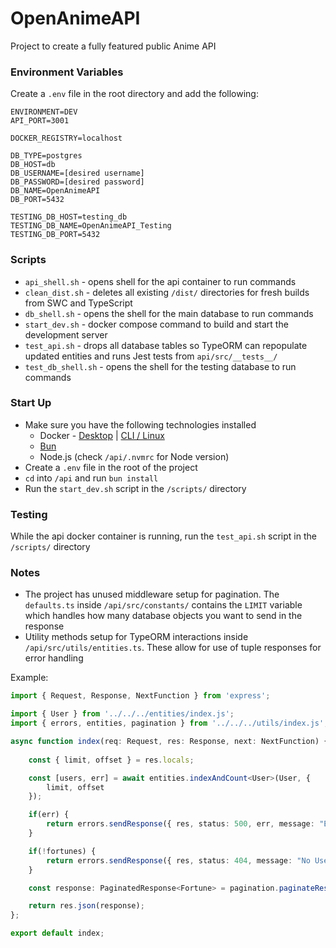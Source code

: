 # OpenAnimeAPI
Project to create a fully featured public Anime API

### Environment Variables

Create a `.env` file in the root directory and add the following:

```
ENVIRONMENT=DEV
API_PORT=3001

DOCKER_REGISTRY=localhost

DB_TYPE=postgres
DB_HOST=db
DB_USERNAME=[desired username]
DB_PASSWORD=[desired password]
DB_NAME=OpenAnimeAPI
DB_PORT=5432

TESTING_DB_HOST=testing_db
TESTING_DB_NAME=OpenAnimeAPI_Testing
TESTING_DB_PORT=5432
```

### Scripts

* `api_shell.sh` - opens shell for the api container to run commands
* `clean_dist.sh` - deletes all existing `/dist/` directories for fresh builds from SWC and TypeScript
* `db_shell.sh` - opens the shell for the main database to run commands
* `start_dev.sh` - docker compose command to build and start the development server
* `test_api.sh` - drops all database tables so TypeORM can repopulate updated entities and runs Jest tests from `api/src/__tests__/`
* `test_db_shell.sh` - opens the shell for the testing database to run commands

### Start Up

- Make sure you have the following technologies installed
    - Docker - [Desktop](https://www.docker.com/products/docker-desktop/) | [CLI / Linux](https://docs.docker.com/engine/install/ubuntu/)
    - [Bun](https://bun.sh/docs/installation)
    - Node.js (check `/api/.nvmrc` for Node version)
- Create a `.env` file in the root of the project
- `cd` into `/api` and run `bun install`
- Run the `start_dev.sh` script in the `/scripts/` directory

### Testing

While the api docker container is running, run the `test_api.sh` script in the `/scripts/` directory

### Notes

- The project has unused middleware setup for pagination. The `defaults.ts` inside `/api/src/constants/` contains 
the `LIMIT` variable which handles how many database objects you want to send in the response
- Utility methods setup for TypeORM interactions inside `/api/src/utils/entities.ts`. These allow for use of tuple responses for error handling

Example:
```typescript
import { Request, Response, NextFunction } from 'express';

import { User } from '../../../entities/index.js';
import { errors, entities, pagination } from '../../../utils/index.js';

async function index(req: Request, res: Response, next: NextFunction) {
    
    const { limit, offset } = res.locals;

    const [users, err] = await entities.indexAndCount<User>(User, {
        limit, offset
    });

    if(err) {
        return errors.sendResponse({ res, status: 500, err, message: "Error finding Users" });
    }

    if(!fortunes) {
        return errors.sendResponse({ res, status: 404, message: "No Users found" });
    }

    const response: PaginatedResponse<Fortune> = pagination.paginateResponse<Fortune>(req, res, fortunes);

    return res.json(response);
};

export default index;
```